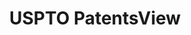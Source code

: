 ---
layout: default
bigquery: https://console.cloud.google.com/bigquery?p=patents-public-data&d=patentsview&page=dataset
citation: Attribution should be given to PatentsView for use, distribution, or derivative
  works.
code: https://github.com/CSSIP-AIR/PatentsView-Code-Snippets/
contributors: USPTO
cost: None
description: 'PatentsView includes US patent data including raw data (summaries, applications,
  pregrant applications), disambugations of inventors and assignees, and inventor
  gender estimates.  Also foreign priority data, # of figures and sheets, and government
  interest statements.'
documentation: https://patentsview.org/query/builder-faqs
last_edit: 04/06/2022, 03:57:26
location: https://patentsview.org/
maintained_by: USPTO
record_creation_timestamp: 12/2/2020 17:20:46
schema_fields:
- symbol_position
- abstract
- organization
- subsection_id
- disamb_assignee_id_20200630
- mainclass_id
- relkind
- date
- disamb_assignee_id_20190312
- disamb_assignee_id_20190820
- disamb_inventor_id_20200929
- disamb_inventor_id_20171226
- series_code
- country
- publication_number
- classification_data_source
- length
- disamb_assignee_id_20200929
- disamb_inventor_id_20190312
- subcategory_id
- lawyer_id
- lname
- country_transformed
- uuid
- male_flag
- action_date
- doctype
- text
- classification_level
- application_id
- citation_id
- name
- _371_date
- ipc_class
- inventor_id
- filename
- withdrawn
- disamb_inventor_id_20170808
- num
- reldocno
- contract_award_number
- disamb_inventor_id_20170307
- designation
- disamb_inventor_id_20191008
- num_figures
- group_id
- title
- classification_status
- location_id
- county_fips
- subclass
- category
- level_two
- disamb_assignee_id_20191008
- main_group
- disamb_inventor_id_20200630
- rel_id
- name_first
- doc_type
- f102_date
- section_id
- subclass_id
- patent_id
- exemplary
- disamb_inventor_id_20190820
- field_title
- lapse_of_patent
- name_last
- disamb_inventor_id_20200331
- kind
- disamb_inventor_id_20191231
- latitude
- term_grant
- dependent
- classification_value
- level_one
- county
- applicant_type
- disamb_assignee_id_20200331
- sequence
- _102_date
- num_sheets
- subgroup
- disamb_inventor_id_20201229
- longitude
- gi_statement
- latin_name
- male
- status
- sector_title
- disclaimer_date
- level_three
- variety
- f371_date
- term_disclaimer
- type
- rule_47
- state
- term_extension
- disamb_assignee_id_20181127
- state_fips
- disamb_inventor_id_20180528
- field_id
- organization_id
- assignee_id
- category_id
- rawinventor_id
- role
- section
- id
- number
- rawassignee_id
- latlong
- disamb_inventor_id_20181127
- rawlocation_id
- ipc_version_indicator
- city
- group
- subgroup_id
- disamb_assignee_id_20191231
- disamb_inventor_id_20171003
- fname
- deceased
- num_claims
- attribution_status
shortname: patentsview
tags:
- disambiguation
- United States
- gender
terms_of_use: Creative Commons Attribution 4.0 International License.
timeframe: 1963-1999
title: USPTO PatentsView
uuid: cf1780b1-e265-4e49-8d1d-83b9cfe0fd9a
---